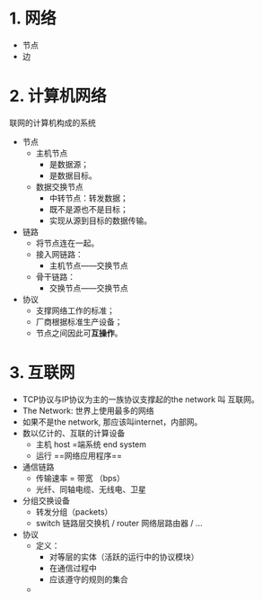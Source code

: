 # 1. 网络
- 节点
- 边
# 2. 计算机网络
联网的计算机构成的系统
- 节点
	- 主机节点
		- 是数据源；
		- 是数据目标。
	- 数据交换节点
		- 中转节点：转发数据；
		- 既不是源也不是目标；
		- 实现从源到目标的数据传输。
- 链路
	- 将节点连在一起。
	- 接入网链路：
		- 主机节点——交换节点
	- 骨干链路：
		- 交换节点——交换节点
- 协议
	- 支撑网络工作的标准；
	- 厂商根据标准生产设备；
	- 节点之间因此可**互操作**。
# 3. 互联网

- TCP协议与IP协议为主的一族协议支撑起的the network 叫 互联网。
- The Network: 世界上使用最多的网络
- 如果不是the network, 那应该叫internet，内部网。
- 数以亿计的、互联的计算设备
	- 主机 host =端系统 end system
	- 运行 ==网络应用程序==
- 通信链路
	- 传输速率 = 带宽 （bps）
	- 光纤、同轴电缆、无线电、卫星
- 分组交换设备
	- 转发分组（packets）
	-  switch 链路层交换机 / router 网络层路由器 / ... 
- 协议
	- 定义：
		- 对等层的实体（活跃的运行中的协议模块）
		- 在通信过程中
		- 应该遵守的规则的集合
	- 